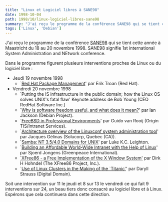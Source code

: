 ```yaml
---
title: "Linux et Logiciel libres à SANE98"
date: 1998-10-04
path: 1998/10/linux-logiciel-libres-sane98
summary: "J'ai reçu le programme de la conférence SANE98 qui se tient cette année à Maastricht du 18 au 20 novembre 1998."
tags: ['Linux', 'Debian']
---
```


<P>
J'ai reçu le programme de la conférence <A HREF="http://www.nluug.nl/events/sane98/">SANE98</A> qui se tient cette
année à Maastricht du 18 au 20 novembre 1998. SANE98 signifie 1st
international System Administration and NEtwork conference.  </P>

<P> Dans le programme figurent plusieurs interventions proches de Linux
ou du logiciel libre : </P>

<UL>

<LI>Jeudi 19 novembre 1998
<UL>

<LI> `<A HREF="http://www.nluug.nl/events/sane98/daily/19/troan.html">Red Hat
Package Management</A>' par Erik Troan (Red Hat).
</UL>

<LI> Vendredi 20 novembre 1998
<UL>

<LI> `Putting the IS infrastructure in the public domain; how the
Linux OS solves UNIX's fatal flaw' Keynote address de Bob Young (CEO
RedHat Software Inc.)
<LI>`<A HREF="http://www.nluug.nl/events/sane98/daily/20/jackson.html">Why is software freedom useful, and what does it mean?</A>' par Ian
Jackson (Debian Project).
<LI>`<A HREF="http://www.nluug.nl/events/sane98/daily/20/rooij.html">FreeBSD in
Professional Environments</A>' par Guido van Rooij (Origin TIS/Intranet
Services).
<LI>`<A HREF="http://www.nluug.nl/events/sane98/daily/20/gelinas.html">Architecture overview of the Linuxconf system administration tool</A>'
par Jacques Gélinas (Solucorp, Quebec (CA)).
<LI>`<A HREF="http://www.nluug.nl/events/sane98/daily/20/leighton.html">Samba: NT 3.5/4.0 Domains for UNIX</A>' par Luke K.C. Leighton.
<LI>`<A HREF="http://www.nluug.nl/events/sane98/daily/20/jongens.html">Building an Affordable World-Wide Intranet with the Help of Linux</A>'
par Sjoerd Jongens (Greenpeace International).
<LI><A HREF="http://www.nluug.nl/events/sane98/daily/20/hohndel.html">`XFree86 - a Free Implementation of the X Window System'</A> par Dirk
H Hohndel (The XFree86 Project, Inc.).
<LI>`<A HREF="http://www.nluug.nl/events/sane98/daily/20/strauss.html">Use of Linux Clusters in the Making of the `Titanic'</A>' par Daryll
Strauss (Digital Domain).
</UL>

</UL>

<P> Soit une intervention sur 11 le jeudi et 8 sur 13 le vendredi ce
qui fait 9 interventions sur 24, un beau tiers donc consacré au logiciel
libre et à Linux. Espérons que cela continuera dans cette direction.  </P>


